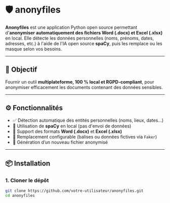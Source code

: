 # 🛡️ anonyfiles

**Anonyfiles** est une application Python open source permettant d'**anonymiser automatiquement des fichiers Word (.docx) et Excel (.xlsx)** en local. Elle détecte les données personnelles (noms, prénoms, dates, adresses, etc.) à l'aide de l'IA open source **spaCy**, puis les remplace ou les masque selon vos besoins.

---

## 🎯 Objectif

Fournir un outil **multiplateforme, 100 % local et RGPD-compliant**, pour anonymiser efficacement les documents contenant des données sensibles.

---

## ⚙️ Fonctionnalités

- ✅ Détection automatique des entités personnelles (noms, lieux, dates…)
- 🧠 Utilisation de **spaCy** en local (pas d'envoi de données)
- 📄 Support des formats **Word (.docx)** et **Excel (.xlsx)**
- 🔁 Remplacement configurable (balises ou données fictives via `Faker`)
- 💾 Génération d’un nouveau fichier anonymisé

---

## 📦 Installation

### 1. Cloner le dépôt

```bash
git clone https://github.com/votre-utilisateur/anonyfiles.git
cd anonyfiles
